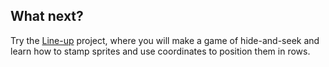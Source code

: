 ## What next?

Try the [Line-up](https://projects.raspberrypi.org/en/projects/lineup-scratch2) project, where you will make a game of hide-and-seek and learn how to stamp sprites and use coordinates to position them in rows.
